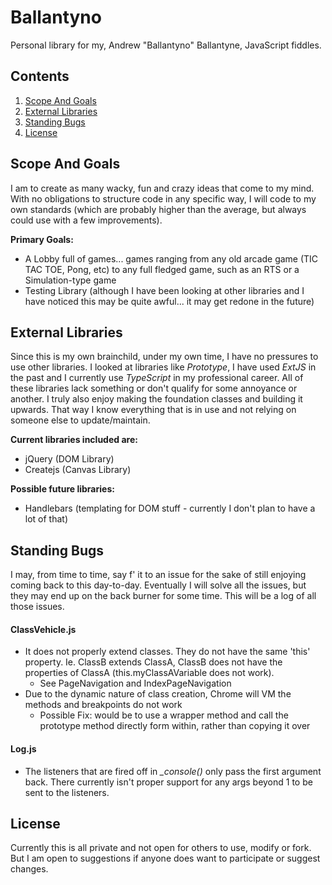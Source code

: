 # Ballantyno

Personal library for my, Andrew "Ballantyno" Ballantyne, JavaScript fiddles.

## Contents

1. [Scope And Goals](#scope-and-goals)
1. [External Libraries](#external-libraries)
1. [Standing Bugs](#standing-bugs)
1. [License](#license)

## Scope And Goals

I am to create as many wacky, fun and crazy ideas that come to my mind. With no obligations to structure code in any specific way, I will
code to my own standards (which are probably higher than the average, but always could use with a few improvements).

**Primary Goals:**

 - A Lobby full of games... games ranging from any old arcade game (TIC TAC TOE, Pong, etc) to any full fledged game, such as an RTS or a
  Simulation-type game
 - Testing Library (although I have been looking at other libraries and I have noticed this may be quite awful... it may get redone in the
 future)

## External Libraries

Since this is my own brainchild, under my own time, I have no pressures to use other libraries. I looked at libraries like *Prototype*,
I have used *ExtJS* in the past and I currently use *TypeScript* in my professional career. All of these libraries lack something or don't
qualify for some annoyance or another. I truly also enjoy making the foundation classes and building it upwards. That way I know everything
that is in use and not relying on someone else to update/maintain.

**Current libraries included are:**

 - jQuery (DOM Library)
 - Createjs (Canvas Library)

**Possible future libraries:**

 - Handlebars (templating for DOM stuff - currently I don't plan to have a lot of that)

## Standing Bugs

I may, from time to time, say f' it to an issue for the sake of still enjoying coming back to this day-to-day. Eventually I will solve
all the issues, but they may end up on the back burner for some time. This will be a log of all those issues.

#### ClassVehicle.js

 - It does not properly extend classes. They do not have the same 'this' property. Ie. ClassB extends ClassA, ClassB does not have the
 properties of ClassA (this.myClassAVariable does not work).
     - See PageNavigation and IndexPageNavigation
 - Due to the dynamic nature of class creation, Chrome will VM the methods and breakpoints do not work
     - Possible Fix: would be to use a wrapper method and call the prototype method directly form within, rather than copying it over

#### Log.js

 - The listeners that are fired off in *\_console()* only pass the first argument back. There currently isn't proper support for any args
  beyond 1 to be sent to the listeners.

## License

Currently this is all private and not open for others to use, modify or fork. But I am open to suggestions if anyone does want to
 participate or suggest changes.